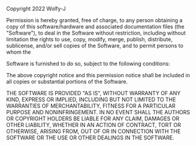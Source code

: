 Copyright 2022 Wolfy-J

Permission is hereby granted, free of charge, to any person obtaining a copy
of this software/hardware and associated documentation files (the "Software"),
to deal in the Software without restriction, including without limitation the rights
to use, copy, modify, merge, publish, distribute, sublicense, and/or sell copies of
the Software, and to permit persons to whom the

Software is furnished to do so, subject to the following conditions:

The above copyright notice and this permission notice shall be included in all copies
or substantial portions of the Software.

THE SOFTWARE IS PROVIDED "AS IS", WITHOUT WARRANTY OF ANY KIND,
EXPRESS OR IMPLIED, INCLUDING BUT NOT LIMITED TO THE WARRANTIES OF MERCHANTABILITY,
FITNESS FOR A PARTICULAR PURPOSE AND NONINFRINGEMENT. IN NO EVENT SHALL THE AUTHORS
OR COPYRIGHT HOLDERS BE LIABLE FOR ANY CLAIM, DAMAGES OR OTHER LIABILITY, WHETHER
IN AN ACTION OF CONTRACT, TORT OR OTHERWISE, ARISING FROM, OUT OF OR IN CONNECTION WITH
THE SOFTWARE OR THE USE OR OTHER DEALINGS IN THE SOFTWARE.